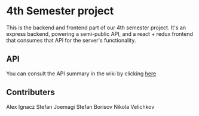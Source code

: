 # 4th Semester project
This is the backend and frontend part of our 4th semester project. It's an express backend, powering a semi-public API, and a react + redux frontend that consumes that API for the server's functionality.

## API
You can consult the API summary in the wiki by clicking [here](https://github.com/make-sans/4-sem-project/wiki/API-Summary)

## Contributers
Alex Ignacz
Stefan Joemagi
Stefan Borisov
Nikola Velichkov
